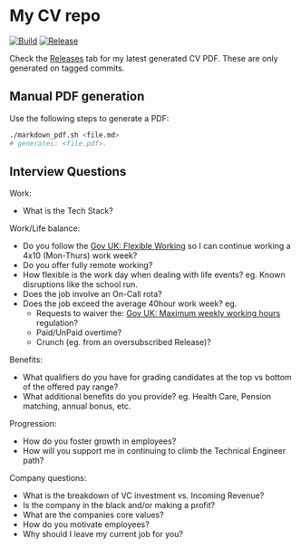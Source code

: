 My CV repo
==========

[![Build](https://github.com/jackson15j/cv/actions/workflows/build.yml/badge.svg)](https://github.com/jackson15j/cv/actions/workflows/build.yml)
[![Release](https://github.com/jackson15j/cv/actions/workflows/release.yml/badge.svg)](https://github.com/jackson15j/cv/actions/workflows/release.yml)

Check the [Releases](https://github.com/jackson15j/cv/releases) tab for my
latest generated CV PDF. These are only generated on tagged commits.

Manual PDF generation
---------------------

Use the following steps to generate a PDF:

```bash
./markdown_pdf.sh <file.md>
# generates: <file.pdf>.
```

Interview Questions
-------------------

Work:

* What is the Tech Stack?

Work/Life balance:

* Do you follow the [Gov UK: Flexible Working] so I can continue working a 4x10
(Mon-Thurs) work week?
* Do you offer fully remote working?
* How flexible is the work day when dealing with life events? eg. Known
  disruptions like the school run.
* Does the job involve an On-Call rota?
* Does the job exceed the average 40hour work week? eg.
    * Requests to waiver the: [Gov UK: Maximum weekly working hours]
      regulation?
    * Paid/UnPaid overtime?
    * Crunch (eg. from an oversubscribed Release)?

Benefits:

* What qualifiers do you have for grading candidates at the top vs bottom of
  the offered pay range?
* What additional benefits do you provide? eg. Health Care, Pension matching,
  annual bonus, etc.

Progression:

* How do you foster growth in employees?
* How will you support me in continuing to climb the Technical Engineer path?

Company questions:

* What is the breakdown of VC investment vs. Incoming Revenue?
* Is the company in the black and/or making a profit?
* What are the companies core values?
* How do you motivate employees?
* Why should I leave my current job for you?


[Gov UK: Flexible Working]: https://www.gov.uk/flexible-working
[Gov UK: Maximum weekly working hours]: https://www.gov.uk/maximum-weekly-working-hours
